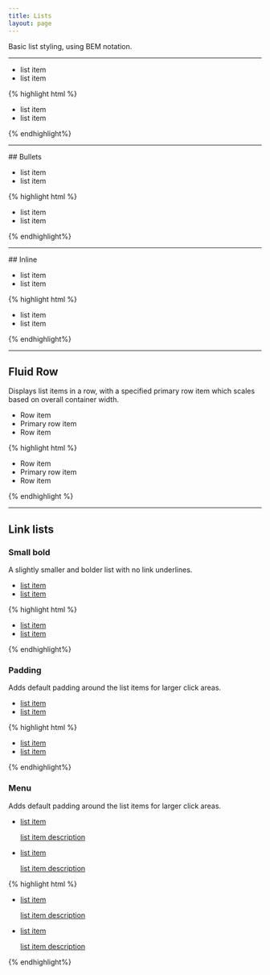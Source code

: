 ```yaml
---
title: Lists
layout: page
---
```


<!-- TO-DO: Document variations -->

<p class="t-4">Basic list styling, using BEM notation.</p>

<hr />

<ul class="dh-list m-bottom">
	<li>list item</li>
	<li>list item</li>
</ul>

{% highlight html %}
<ul class="dh-list">
	<li>list item</li>
	<li>list item</li>
</ul>
{% endhighlight%}

<hr />
## Bullets
<ul class="dh-list dh-list--disc m-bottom">
	<li>list item</li>
	<li>list item</li>
</ul>

{% highlight html %}
<ul class="dh-list dh-list--disc">
	<li>list item</li>
	<li>list item</li>
</ul>
{% endhighlight%}

<hr />
## Inline
<ul class="dh-list dh-list--inline m-bottom">
	<li>list item</li>
	<li>list item</li>
</ul>

{% highlight html %}
<ul class="dh-list dh-list--inline">
	<li>list item</li>
	<li>list item</li>
</ul>
{% endhighlight%}

<hr />

## Fluid Row
Displays list items in a row, with a specified primary row item which scales based on overall container width.
<div class="m-bottom">
	<ul class="Fluid-Row">
		<li class="Fluid-Row__item p-2 border">
			Row item
		</li>
		<li class="Fluid-Row__item Fluid-Row__item--primary p-2 border">
			Primary row item
		</li>
		<li class="Fluid-Row__item p-2 border">
			Row item
		</li>
	</ul>
</div>

{% highlight html %}
<ul class="Fluid-Row">
    <li class="Fluid-Row__item">
        Row item
    </li>
    <li class="Fluid-Row__item Fluid-Row__item--primary">
        Primary row item
    </li>
    <li class="Fluid-Row__item">
        Row item
    </li>
</ul>
{% endhighlight %}

<hr />

## Link lists

### Small bold
A slightly smaller and bolder list with no link underlines.
<ul class="dh-list dh-list--small-bold m-bottom">
	<li><a href="#">list item</a></li>
	<li><a href="#">list item</a></li>
</ul>

{% highlight html %}
<ul class="dh-list dh-list--small-bold">
	<li><a href="#">list item</a></li>
	<li><a href="#">list item</a></li>
</ul>
{% endhighlight%}

### Padding
Adds default padding around the list items for larger click areas.
<ul class="dh-list dh-list--padding m-bottom">
	<li><a href="#">list item</a></li>
	<li><a href="#">list item</a></li>
</ul>

{% highlight html %}
<ul class="dh-list dh-list--padding">
	<li><a href="#">list item</a></li>
	<li><a href="#">list item</a></li>
</ul>
{% endhighlight%}

### Menu
Adds default padding around the list items for larger click areas.
<ul class="dh-list dh-list__menu m-bottom">
	<li>
		<a href="#">
			<p class="dh-list__menu--title">list item</p>
			<p class="dh-list__menu--description">list item description</p>
		</a>
	</li>
	<li>
		<a href="#">
			<p class="dh-list__menu--title">list item</p>
			<p class="dh-list__menu--description">list item description</p>
		</a>
	</li>
</ul>

{% highlight html %}
<ul class="dh-list dh-list__menu">
	<li>
		<a href="#">
			<p class="dh-list__menu--title">list item</p>
			<p class="dh-list__menu--description">list item description</p>
		</a>
	</li>
	<li>
		<a href="#">
			<p class="dh-list__menu--title">list item</p>
			<p class="dh-list__menu--description">list item description</p>
		</a>
	</li>
</ul>
{% endhighlight%}

